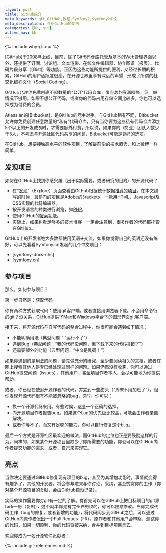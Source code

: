 ```yaml
---
layout: post
title: GitHub简介
meta_keywords: git,GitHub,教程,Symfony2,Symfony2中文
meta_descriptions: 介绍GitHub的使用
categories: [kb, git]
active_nav: kb
---
```


{% include why-git.md %}

[GitHub]于2008年上线，目前，除了Git代码仓库托管及基本的Web管理界面以外，还提供了订阅、讨论组、文本渲染、在线文件编辑器、协作图谱（报表）、代码片段分享（[Gist]）等功能。正因为这些功能所提供的便利，又经过长期的积累，GitHub的用户活跃度很高，在开源世界里享有深远的声望，形成了所谓的社交化编程文化（Social Coding）。

GitHub允许你免费创建不限数量的“公开”代码仓库，虽有总的资源限额，但一般情况下够用。如果不想公开代码，或者你的代码占用存储空间比较多，你也可以选择成为付费的会员。

Atlassian的[Bitbucket]，是GitHub的竞争对手。与GitHub稍有不同，Bitbucket允许你免费创建任意数量的“私有“代码仓库，只有当你要为这些私有代码仓库添加5个以上的开发成员时，才需要额外付费，所以说，如果你的（商业）团队人数少于5人，不考虑与开源社区代码共享的问题，Bitbucket可能是更好的选项。

在GitHub，想要接触高水平的软件项目，了解最前沿的技术趋势，和上微博一样简单。

发现项目
--------

如何在GitHub上找到你感兴趣（出于实际需要，或者研究的目的）的开源代码？

* 在“[发现]”（Explore）页面查看由GitHub根据统计数据[推荐的项目]。在本文编写的时候，最热门的项目是Adobe的Brackets，一款用HTML，Javascript及CSS实现的代码编辑器。
* 按开发语言的种类进行浏览，如[PHP](https://github.com/languages/PHP)。
* 使用GitHub的[搜索功能](https://github.com/search)。
* 实际上，如果你看足够多的技术博客，一定会注意到，很多作者的代码都托管在GitHub。

GitHub上的开发者绝大多数都使用英语来交流，如果你觉得自己的英语还没有练好，可以先看看Symfony.cn发起的几个中文项目：

* [symfony-docs-chs]
* [symfony.cn]

参与项目
--------

那么，如何参与项目？

第一步自然是：获取代码。

你有两种方式获取代码：使用git客户端，或者直接用浏览器下载。不会用命令行的git？没关系，GitHub提供了Mac和Windows平台下的图形界面git客户端。

接下来，将开源代码与自写代码的整合过程中，你很可能会遇到如下情况：

* 不能明确用法（典型问题：“运行不了”）
* 遇到Bug（典型问题：“我的代码没问题，但下载下来的代码报错了”）
* 还需要额外的功能（典型问题：“中文是乱码！”）

如果你遇到的是用法的问题，请先做充分的研究，至少要阅读相关的文档，或者在网上搜索其他人是否已经处理过同样的问题。如果仍然没有收获，你可以通过GitHub提交问题（Issues），其他用户，甚至项目作者本人，会尽可能地为你提供帮助。

或者，你已经在使用开源作者的代码，并尝到一些甜头（“周末不用加班了”），但你发现开源代码里有不能被忽略的bug，这时，你可以：

* 换一个开源代码来用。有些时候，这是一个正确的选择。
* 向开源项目作者报告bug。如果这个bug的优先级比较高，可能会由作者亲自解决。
* 或者你等不了，而又有足够的能力，你可以自行修复这个bug。

最后一个方式是开源社区最欢迎的做法，而GitHub的定位也正是要鼓励这样的行为。同样的，如果某个开源项目里缺少了你所需要的功能，你也可以在GitHub向作者提交功能的需求，或者，自己来实现它。

亮点
----

当你决定要通过GitHub修复现有项目的bug，甚至为其增加功能时，事情就变得有趣多了。其他的开发者，将会参与进来与你讨论，采纳，甚至赞赏你的工作（你对某个开源项目的贡献，会由GitHub自动记录）。

实际的操作需要你对git有一定的了解。你首先可以在GitHub上把目标项目的git源fork一份（复制），这个副本你是有完全控制权的，你可以随意修改。当你完成代码工作（bug的修复，或者新增的功能），将代码同步到GitHub之后，可以通过GitHub向原作者发出一个Pull Reques（PR）。原作者和其他用户会审察、测试你的代码，如果一切顺利，你的代码将被采纳，合并到目标项目里去。

欢迎你成为一名开源软件贡献者！

{% include git-references.md %}

[发现]: https://github.com/explore
[推荐的项目]: https://github.com/explore
[trending_repos_sample]: /assets/github/trending_repos_sample.png
